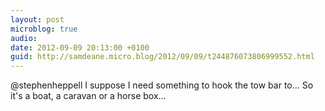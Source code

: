 ```yaml
---
layout: post
microblog: true
audio: 
date: 2012-09-09 20:13:00 +0100
guid: http://samdeane.micro.blog/2012/09/09/t244876073806999552.html
---
```

@stephenheppell I suppose I need something to hook the tow bar to... So it's a boat, a caravan or a horse box...
